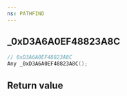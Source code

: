 ```yaml
---
ns: PATHFIND
---
```

## _0xD3A6A0EF48823A8C

```c
// 0xD3A6A0EF48823A8C
Any _0xD3A6A0EF48823A8C();
```


## Return value
